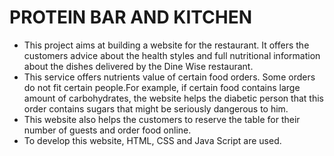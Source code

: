 # PROTEIN BAR AND KITCHEN
  - This project aims at building a website for the restaurant. It offers the customers advice about the health styles 
  and full nutritional information about the dishes delivered by the Dine Wise restaurant.
  - This service offers nutrients value of certain food orders. Some orders do not fit certain people.For example, 
  if certain food contains large amount of carbohydrates, the website helps the diabetic person that this order contains 
  sugars that might be seriously dangerous to him.
  -  This website also helps the customers to reserve the table for their number of guests and order food online.
  -  To develop this website, HTML, CSS and Java Script are used.
  

  


           
             
